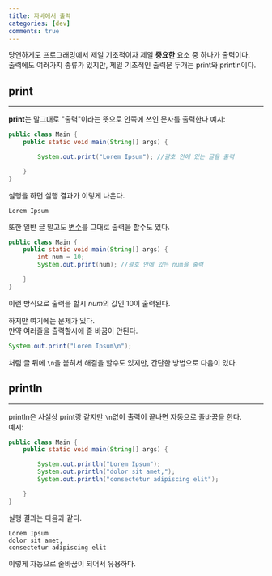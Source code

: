 ```yaml
---
title: 자바에서 출력
categories: [dev]
comments: true
---
```

당연하게도 프로그래밍에서 제일 기초적이자 제일 **중요한** 요소 중 하나가 출력이다.   
출력에도 여러가지 종류가 있지만, 제일 기초적인 출력문 두개는 print와 println이다.   

## print
---
**print**는 말그대로 "출력"이라는 뜻으로 안쪽에 쓰인 문자를 출력한다
예시:
```java
public class Main {
    public static void main(String[] args) {

        System.out.print("Lorem Ipsum"); //괄호 안에 있는 글을 출력

    }
}
```
실행을 하면 실행 결과가 이렇게 나온다.   
    
    Lorem Ipsum   
또한 일반 글 말고도 [변수](https://re-monu.github.io/blog/2021-04/JavaTypesHow)를 그대로 출력을 할수도 있다.   
```java
public class Main {
    public static void main(String[] args) {
        int num = 10;
        System.out.print(num); //괄호 안에 있는 num을 출력

    }
}
```
이런 방식으로 출력을 할시 *num*의 값인 10이 출력된다.   

   
하지만 여기에는 문제가 있다.   
만약 여러줄을 출력할시에 줄 바꿈이 안된다.   

```java
System.out.print("Lorem Ipsum\n");
```
처럼 글 뒤에 ```\n```을 붙혀서 해결을 할수도 있지만, 간단한 방법으로 다음이 있다.

## println
---
println은 사실상 print랑 같지만 ```\n```없이 출력이 끝나면 자동으로 줄바꿈을 한다.   
예시:   
```java
public class Main {
    public static void main(String[] args) {

        System.out.println("Lorem Ipsum");
        System.out.println("dolor sit amet,");
        System.out.println("consectetur adipiscing elit");

    }
}
```
실행 결과는 다음과 같다.   

    Lorem Ipsum
    dolor sit amet,
    consectetur adipiscing elit

이렇게 자동으로 줄바꿈이 되어서 유용하다.
